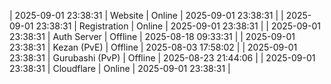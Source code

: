 | 2025-09-01 23:38:31 | Website | Online | 2025-09-01 23:38:31 |
| 2025-09-01 23:38:31 | Registration | Online | 2025-09-01 23:38:31 |
| 2025-09-01 23:38:31 | Auth Server | Offline | 2025-08-18 09:33:31 |
| 2025-09-01 23:38:31 | Kezan (PvE) | Offline | 2025-08-03 17:58:02 |
| 2025-09-01 23:38:31 | Gurubashi (PvP) | Offline | 2025-08-23 21:44:06 |
| 2025-09-01 23:38:31 | Cloudflare | Online | 2025-09-01 23:38:31 |
